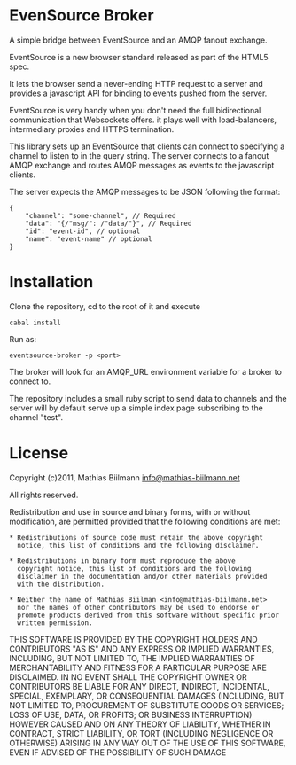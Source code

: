 EvenSource Broker
=================

A simple bridge between EventSource and an AMQP fanout exchange.

EventSource is a new browser standard released as part of the HTML5
spec.

It lets the browser send a never-ending HTTP request to a server and
provides a javascript API for binding to events pushed from the server.

EventSource is very handy when you don't need the full bidirectional
communication that Websockets offers. it plays well with load-balancers,
intermediary proxies and HTTPS termination.

This library sets up an EventSource that clients can connect to
specifying a channel to listen to in the query string. The server
connects to a fanout AMQP exchange and routes AMQP messages as events to
the javascript clients.

The server expects the AMQP messages to be JSON following the format:

    {
        "channel": "some-channel", // Required
        "data": "{/"msg/": /"data/"}", // Required
        "id": "event-id", // optional
        "name": "event-name" // optional
    }

Installation
============

Clone the repository, cd to the root of it and execute

    cabal install

Run as:

    eventsource-broker -p <port>

The broker will look for an AMQP_URL environment variable for a broker
to connect to.

The repository includes a small ruby script to send data to channels and
the server will by default serve up a simple index page subscribing to
the channel "test".

License
=======

Copyright (c)2011, Mathias Biilmann <info@mathias-biilmann.net>

All rights reserved.

Redistribution and use in source and binary forms, with or without
modification, are permitted provided that the following conditions are met:

    * Redistributions of source code must retain the above copyright
      notice, this list of conditions and the following disclaimer.

    * Redistributions in binary form must reproduce the above
      copyright notice, this list of conditions and the following
      disclaimer in the documentation and/or other materials provided
      with the distribution.

    * Neither the name of Mathias Biilman <info@mathias-biilmann.net>
      nor the names of other contributors may be used to endorse or
      promote products derived from this software without specific prior
      written permission.

THIS SOFTWARE IS PROVIDED BY THE COPYRIGHT HOLDERS AND CONTRIBUTORS
"AS IS" AND ANY EXPRESS OR IMPLIED WARRANTIES, INCLUDING, BUT NOT
LIMITED TO, THE IMPLIED WARRANTIES OF MERCHANTABILITY AND FITNESS FOR
A PARTICULAR PURPOSE ARE DISCLAIMED. IN NO EVENT SHALL THE COPYRIGHT
OWNER OR CONTRIBUTORS BE LIABLE FOR ANY DIRECT, INDIRECT, INCIDENTAL,
SPECIAL, EXEMPLARY, OR CONSEQUENTIAL DAMAGES (INCLUDING, BUT NOT
LIMITED TO, PROCUREMENT OF SUBSTITUTE GOODS OR SERVICES; LOSS OF USE,
DATA, OR PROFITS; OR BUSINESS INTERRUPTION) HOWEVER CAUSED AND ON ANY
THEORY OF LIABILITY, WHETHER IN CONTRACT, STRICT LIABILITY, OR TORT
(INCLUDING NEGLIGENCE OR OTHERWISE) ARISING IN ANY WAY OUT OF THE USE
OF THIS SOFTWARE, EVEN IF ADVISED OF THE POSSIBILITY OF SUCH DAMAGE
